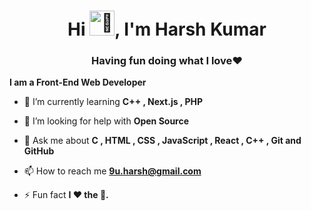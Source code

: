<h1 align="center">Hi <img src="https://c.tenor.com/SNL9_xhZl9oAAAAi/waving-hand-joypixels.gif" width="40" height="40" alt="👋" />, I'm Harsh Kumar</h1>
<h3 align="center">Having fun doing what I love❤️</h3>

**I am a Front-End Web Developer**

- 🌱 I’m currently learning **C++ , Next.js , PHP**

- 🤝 I’m looking for help with **Open Source**

- 💬 Ask me about **C , HTML , CSS , JavaScript , React , C++ , Git and GitHub**

- 📫 How to reach me **9u.harsh@gmail.com**

- ⚡ Fun fact **I ❤️ the 🌊.**
